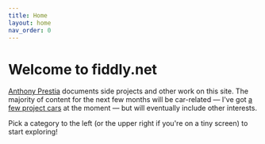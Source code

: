 ```yaml
---
title: Home
layout: home
nav_order: 0
---
```


# Welcome to fiddly.net
[Anthony Prestia](https://prestia.org) documents side projects and other work on this site. The majority of content for the next few months will be car-related — I've got [a few project cars](https://mediumtonysgarage.com) at the moment — but will eventually include other interests.

Pick a category to the left (or the upper right if you're on a tiny screen) to start exploring!
